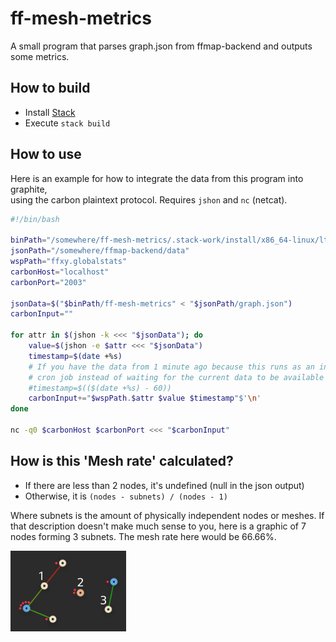 # ff-mesh-metrics

A small program that parses graph.json from ffmap-backend and outputs some metrics.

## How to build

* Install [Stack][]
* Execute `stack build`

[Stack]: http://docs.haskellstack.org/en/stable/README.html

## How to use

Here is an example for how to integrate the data from this program into graphite,  
using the carbon plaintext protocol. Requires `jshon` and `nc` (netcat).

```bash
#!/bin/bash

binPath="/somewhere/ff-mesh-metrics/.stack-work/install/x86_64-linux/lts-5.1/7.10.3/bin"
jsonPath="/somewhere/ffmap-backend/data"
wspPath="ffxy.globalstats"
carbonHost="localhost"
carbonPort="2003"

jsonData=$("$binPath/ff-mesh-metrics" < "$jsonPath/graph.json")
carbonInput=""

for attr in $(jshon -k <<< "$jsonData"); do
	value=$(jshon -e $attr <<< "$jsonData")
	timestamp=$(date +%s)
	# If you have the data from 1 minute ago because this runs as an independent
	# cron job instead of waiting for the current data to be available
	#timestamp=$(($(date +%s) - 60))
	carbonInput+="$wspPath.$attr $value $timestamp"$'\n'
done

nc -q0 $carbonHost $carbonPort <<< "$carbonInput"
```

## How is this 'Mesh rate' calculated?

- If there are less than 2 nodes, it's undefined (null in the json output)
- Otherwise, it is `(nodes - subnets) / (nodes - 1)`

Where subnets is the amount of physically independent nodes or meshes. If that description
doesn't make much sense to you, here is a graphic of 7 nodes forming 3 subnets. The mesh
rate here would be 66.66%.

![7 nodes in 3 subnets](img/subnets.png)
